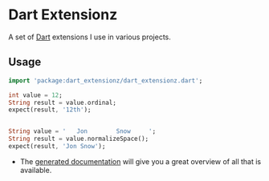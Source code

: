 # Dart Extensionz

A set of [Dart](https://dart.dev) extensions I use in various projects.

## Usage

```dart
import 'package:dart_extensionz/dart_extensionz.dart';

int value = 12;
String result = value.ordinal;
expect(result, '12th');


String value = '   Jon        Snow     ';
String result = value.normalizeSpace();
expect(result, 'Jon Snow');
```

- The [generated documentation](https://pub.dev/documentation/dart_extensionz/latest/dart_extensionz/dart_extensionz-library.html) will give you a great overview of all that is available.
